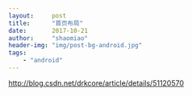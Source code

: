 ```yaml
---
layout:     post
title:      "首页布局"
date:       2017-10-21
author:     "shaomiao"
header-img: "img/post-bg-android.jpg"
tags:
    - "android"
---
```

http://blog.csdn.net/drkcore/article/details/51120570
